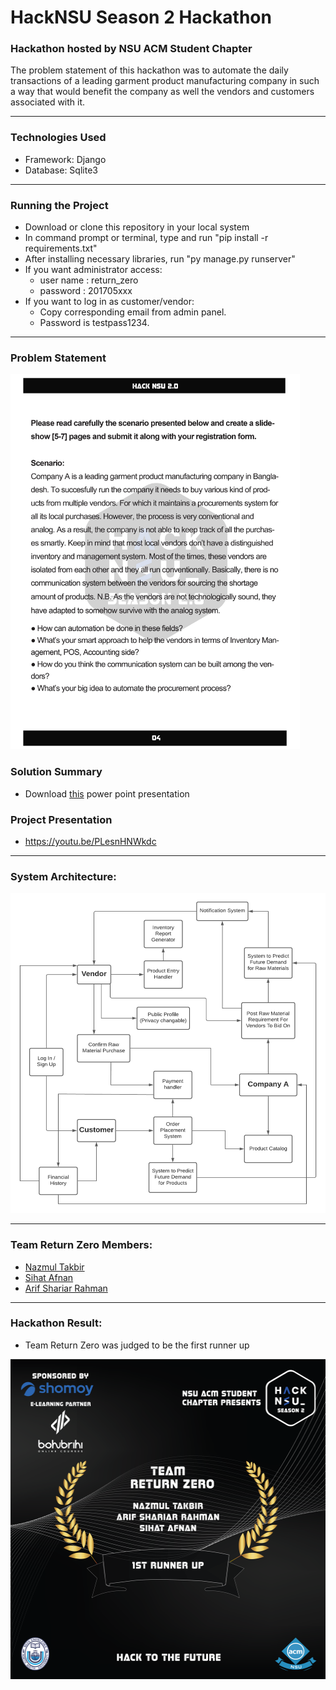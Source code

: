 # HackNSU Season 2 Hackathon

### Hackathon hosted by NSU ACM Student Chapter

The problem statement of this hackathon was to automate the daily transactions of a leading garment product manufacturing company in such a way that would benefit the company as well the vendors and customers associated with it. 

--- 

### Technologies Used
* Framework: Django
* Database: Sqlite3

---

### Running the Project
* Download or clone this repository in your local system
* In command prompt or terminal, type and run "pip install -r requirements.txt" 
* After installing necessary libraries, run "py manage.py runserver"
* If you want administrator access:
    * user name : return_zero
    * password : 201705xxx
* If you want to log in as customer/vendor: 
    * Copy corresponding email from admin panel. 
    * Password is testpass1234.

---
 
### Problem Statement 
<img src="static/img/Problem Statement.JPG" alt="drawing" height="600"/>

### Solution Summary

* Download [this](https://github.com/NazmulTakbir/HackNsu2_TEAM_RETURN_ZERO/blob/master/Solution%20Idea%20Summary.pptx) power point presentation

### Project Presentation 
* https://youtu.be/PLesnHNWkdc
---

### System Architecture: 
<img src="static/img/HackNsu.png" alt="drawing" height="512" width="540"/>

---

### Team Return Zero Members: 
* [Nazmul Takbir](https://github.com/NazmulTakbir)
* [Sihat Afnan](https://github.com/AfnanCSE98)
* [Arif Shariar Rahman](https://github.com/ArifShariar/)

---

### Hackathon Result:
* Team Return Zero was judged to be the first runner up
<img src="static/img/results.png" alt="drawing" height="512" width="512"/>
